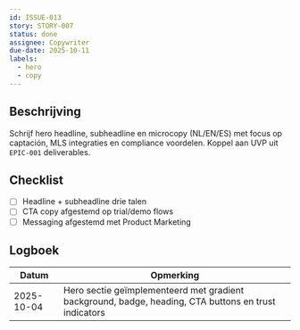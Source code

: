 ```yaml
---
id: ISSUE-013
story: STORY-007
status: done
assignee: Copywriter
due-date: 2025-10-11
labels:
  - hero
  - copy
---
```


## Beschrijving
Schrijf hero headline, subheadline en microcopy (NL/EN/ES) met focus op captación, MLS integraties en compliance voordelen. Koppel aan UVP uit `EPIC-001` deliverables.

## Checklist
- [ ] Headline + subheadline drie talen
- [ ] CTA copy afgestemd op trial/demo flows
- [ ] Messaging afgestemd met Product Marketing

## Logboek
| Datum | Opmerking |
|-------|-----------|
| 2025-10-04 | Hero sectie geïmplementeerd met gradient background, badge, heading, CTA buttons en trust indicators |
